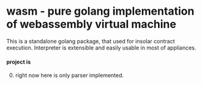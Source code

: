 wasm - pure golang implementation of webassembly virtual machine
===============

This is a standalone golang package, that used for insolar contract execution.
Interpreter is extensible and easily usable in most of appliances.

#### project is 
0. right now here is only parser implemented.